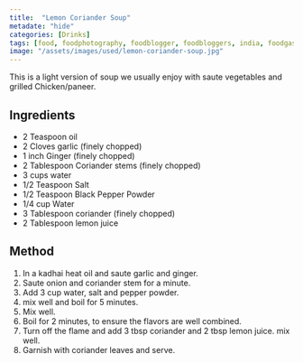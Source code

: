 ```yaml
---
title:  "Lemon Coriander Soup"
metadate: "hide"
categories: [Drinks]
tags: [food, foodphotography, foodblogger, foodbloggers, india, foodgasm, indianfood, love, foodcoma, foodporn,indiancooking, indianrecipe, foodlovers, indianfood, indianfoodbloggers, foodiesofinstagram, foodlove, indian, indiancouple, eatlocal, eathealthy, eatwell, desifood, trending, tasty, taste, yummyinmytummy, foodie, instafood, instafoodie, foodstagram, instagood, passionatepaprika, foodblog, easy, indian, recipe, mothersrecipe, cooking, easycooking, easyrecipe, simple, simplefood]
image: "/assets/images/used/lemon-coriander-soup.jpg"
---
```


This is a light version of soup we usually enjoy with saute vegetables and grilled Chicken/paneer.

## Ingredients

- 2 Teaspoon oil
- 2 Cloves garlic (finely chopped)
- 1 inch Ginger (finely chopped)
- 2 Tablespoon Coriander stems (finely chopped)
- 3 cups water
- 1/2 Teaspoon Salt
- 1/2 Teaspoon Black Pepper Powder
- 1/4 cup Water
- 3 Tablespoon coriander (finely chopped)
- 2 Tablespoon lemon juice

## Method

1. In a kadhai heat oil and saute garlic and ginger.
2. Saute onion and coriander stem for a minute.
3. Add 3 cup water, salt and pepper powder.
4. mix well and boil for 5 minutes.
5. Mix well.
6. Boil for 2 minutes, to ensure the flavors are well combined.
7. Turn off the flame and add 3 tbsp coriander and 2 tbsp lemon juice. mix well.
8. Garnish with coriander leaves and serve.
